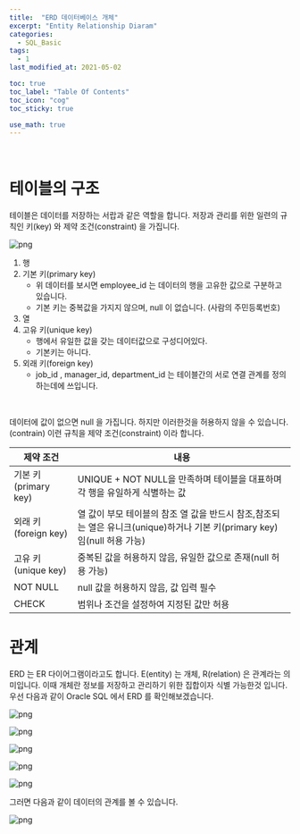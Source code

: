 ```yaml
---
title:  "ERD 데이터베이스 개체"
excerpt: "Entity Relationship Diaram"
categories:
  - SQL_Basic
tags:
  - 1
last_modified_at: 2021-05-02

toc: true
toc_label: "Table Of Contents"
toc_icon: "cog"
toc_sticky: true

use_math: true
---
```


<br>



# 테이블의 구조

테이블은 데이터를 저장하는 서랍과 같은 역할을 합니다. 저장과 관리를 위한 일련의 규칙인 키(key) 와 제약 조건(constraint) 을 가집니다. 

![png](/assets/images/SQL_Basic/5_1.png)

1. 행
2. 기본 키(primary key)
   - 위 데이터를 보시면 employee_id 는 데이터의 행을 고유한 값으로 구분하고 있습니다. 
   - 기본 키는 중복값을 가지지 않으며, null 이 없습니다. (사람의 주민등록번호)
3. 열
4. 고유 키(unique key)
   - 행에서 유일한 값을 갖는 데이터값으로 구성디어있다. 
   - 기본키는 아니다. 
5. 외래 키(foreign key)
   - job_id , manager_id, department_id 는 테이블간의 서로 연결 관계를 정의하는데에 쓰입니다.

<br>

데이터에 값이 없으면 null 을 가집니다. 하지만 이러한것을 허용하지 않을 수 있습니다. (contrain) 이런 규칙을 제약 조건(constraint) 이라 합니다. 

| 제약 조건            | 내용                                                         |
| -------------------- | ------------------------------------------------------------ |
| 기본 키(primary key) | UNIQUE + NOT NULL을 만족하며 테이블을 대표하며 각 행을 유일하게 식별하는 값 |
| 외래 키(foreign key) | 열 값이 부모 테이블의 참조 열 값을 반드시 참조,참조되는 열은 유니크(unique)하거나 기본 키(primary key)임(null 허용 가능) |
| 고유 키(unique key)  | 중복된 값을 허용하지 않음, 유일한 값으로 존재(null 허용 가능) |
| NOT NULL             | null 값을 허용하지 않음, 값 입력 필수                        |
| CHECK                | 범위나 조건을 설정하여 지정된 값만 허용                      |



# 관계

ERD 는 ER 다이어그램이라고도 합니다. E(entity) 는 개체, R(relation) 은 관계라는 의미입니다. 이때 개체란 정보를 저장하고 관리하기 위한 집합이자 식별 가능한것 입니다. 우선 다음과 같이 Oracle SQL 에서 ERD 를 확인해보겠습니다. 

![png](/assets/images/SQL_Basic/5_2.png)

![png](/assets/images/SQL_Basic/5_3.png)

![png](/assets/images/SQL_Basic/5_4.png)

![png](/assets/images/SQL_Basic/5_5.png)

![png](/assets/images/SQL_Basic/5_6.png)

그러면 다음과 같이 데이터의 관계를 볼 수 있습니다. 

![png](/assets/images/SQL_Basic/5_7.png)







